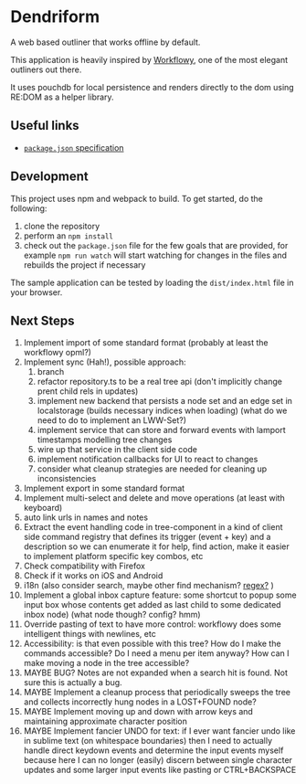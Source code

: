 # Dendriform

A web based outliner that works offline by default.

This application is heavily inspired by [Workflowy](http://workflowy.com), one of the most elegant outliners out there.

It uses pouchdb for local persistence and renders directly to the dom using RE:DOM as a helper library.

## Useful links

* [`package.json` specification](https://docs.npmjs.com/files/package.json)

## Development

This project uses npm and webpack to build. To get started, do the following:

1. clone the repository
2. perform an `npm install`
3. check out the `package.json` file for the few goals that are provided, for example `npm run watch` will start watching for changes in the files and rebuilds the project if necessary

The sample application can be tested by loading the `dist/index.html` file in your browser.

## Next Steps

1. Implement import of some standard format (probably at least the workflowy opml?)
1. Implement sync (Hah!), possible approach:
    1. branch
    1. refactor repository.ts to be a real tree api (don't implicitly change prent child rels in updates)
    1. implement new backend that persists a node set and an edge set in localstorage (builds necessary indices when loading) (what do we need to do to implement an LWW-Set?)
    1. implement service that can store and forward events with lamport timestamps modelling tree changes
    1. wire up that service in the client side code
    1. implement notification callbacks for UI to react to changes
    1. consider what cleanup strategies are needed for cleaning up inconsistencies
1. Implement export in some standard format
1. Implement multi-select and delete and move operations (at least with keyboard)
1. auto link urls in names and notes
1. Extract the event handling code in tree-component in a kind of client side command registry that defines its trigger (event + key) and a description so we can enumerate it for help, find action, make it easier to implement platform specific key combos, etc
1. Check compatibility with Firefox
1. Check if it works on iOS and Android
1. i18n (also consider search, maybe other find mechanism? [regex?](https://stackoverflow.com/a/38151393/1996) )
1. Implement a global inbox capture feature: some shortcut to popup some input box whose contents get added as last child to some dedicated inbox node) (what node though? config? hmm)
1. Override pasting of text to have more control: workflowy does some intelligent things with newlines, etc
1. Accessibility: is that even possible with this tree? How do I make the commands accessible? Do I need a menu per item anyway? How can I make moving a node in the tree accessible?
1. MAYBE BUG? Notes are not expanded when a search hit is found. Not sure this is actually a bug.
1. MAYBE Implement a cleanup process that periodically sweeps the tree and collects incorrectly hung nodes in a LOST+FOUND node?
1. MAYBE Implement moving up and down with arrow keys and maintaining approximate character position
1. MAYBE Implement fancier UNDO for text: if I ever want fancier undo like in sublime text (on whitespace boundaries) then I need to actually handle direct keydown events and determine the input events myself because here I can no longer (easily) discern between single character updates and some larger input events like pasting or CTRL+BACKSPACE

